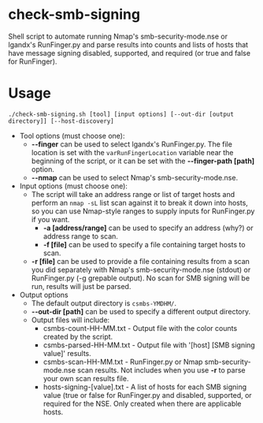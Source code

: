 # check-smb-signing
Shell script to automate running Nmap's smb-security-mode.nse or lgandx's RunFinger.py and parse results into counts and lists of hosts that have message signing disabled, supported, and required (or true and false for RunFinger).

# Usage
```
./check-smb-signing.sh [tool] [input options] [--out-dir [output directory]] [--host-discovery]
```
* Tool options (must choose one):
  - **--finger** can be used to select lgandx's RunFinger.py. The file location is set with the `varRunFingerLocation` variable near the beginning of the script, or it can be set with the **--finger-path [path]** option.
  - **--nmap** can be used to select Nmap's smb-security-mode.nse.
* Input options (must choose one):
  - The script will take an address range or list of target hosts and perform an `nmap -sL` list scan against it to break it down into hosts, so you can use Nmap-style ranges to supply inputs for RunFinger.py if you want.
    - **-a [address/range]** can be used to specify an address (why?) or address range to scan.
    - **-f [file]** can be used to specify a file containing target hosts to scan.
  - **-r [file]** can be used to provide a file containing results from a scan you did separately with Nmap's smb-security-mode.nse (stdout) or RunFinger.py (-g grepable output). No scan for SMB signing will be run, results will just be parsed.
* Output options
  - The default output directory is `csmbs-YMDHM/`.
  - **--out-dir [path]** can be used to specify a different output directory.
  - Output files will include:
    - csmbs-count-HH-MM.txt - Output file with the color counts created by the script.
    - csmbs-parsed-HH-MM.txt - Output file with '[host]   [SMB signing value]' results.
    - csmbs-scan-HH-MM.txt - RunFinger.py or Nmap smb-security-mode.nse scan results. Not includes when you use **-r** to parse your own scan results file.
    - hosts-signing-[value].txt - A list of hosts for each SMB signing value (true or false for RunFinger.py and disabled, supported, or required for the NSE. Only created when there are applicable hosts.
